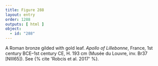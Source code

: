```yaml
---
title: Figure 288
layout: entry
order: 1288
outputs: [ html ]
object:
  - id: "288"
---
```


A Roman bronze gilded with gold leaf. *Apollo of Lillebonne*, France, 1st century BCE–1st century CE, H. 193 cm (Musée du Louvre, inv. Br37 [NIII65]). See {% cite 'Robcis et al. 2017' %}.
